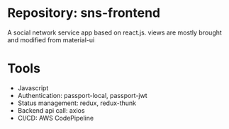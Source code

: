 # Repository: sns-frontend

A social network service app based on react.js. views are mostly brought and modified from material-ui

# Tools

* Javascript
* Authentication: passport-local, passport-jwt
* Status management: redux, redux-thunk
* Backend api call: axios
* CI/CD: AWS CodePipeline

